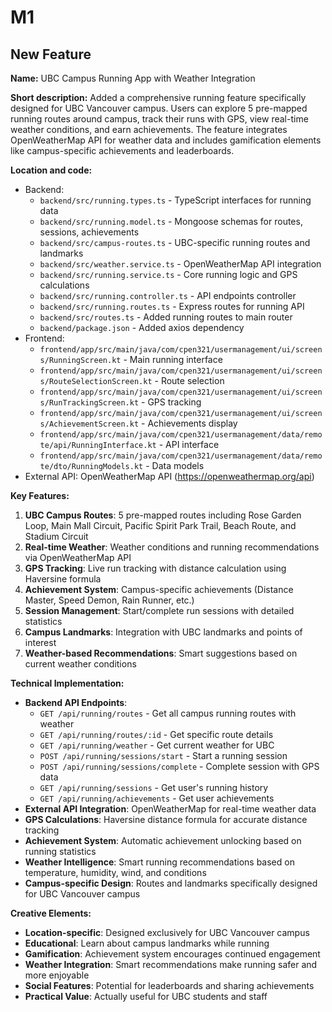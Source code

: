 # M1

## New Feature

**Name:** UBC Campus Running App with Weather Integration

**Short description:** Added a comprehensive running feature specifically designed for UBC Vancouver campus. Users can explore 5 pre-mapped running routes around campus, track their runs with GPS, view real-time weather conditions, and earn achievements. The feature integrates OpenWeatherMap API for weather data and includes gamification elements like campus-specific achievements and leaderboards.

**Location and code:** 
- Backend: 
  - `backend/src/running.types.ts` - TypeScript interfaces for running data
  - `backend/src/running.model.ts` - Mongoose schemas for routes, sessions, achievements
  - `backend/src/campus-routes.ts` - UBC-specific running routes and landmarks
  - `backend/src/weather.service.ts` - OpenWeatherMap API integration
  - `backend/src/running.service.ts` - Core running logic and GPS calculations
  - `backend/src/running.controller.ts` - API endpoints controller
  - `backend/src/running.routes.ts` - Express routes for running API
  - `backend/src/routes.ts` - Added running routes to main router
  - `backend/package.json` - Added axios dependency
- Frontend: 
  - `frontend/app/src/main/java/com/cpen321/usermanagement/ui/screens/RunningScreen.kt` - Main running interface
  - `frontend/app/src/main/java/com/cpen321/usermanagement/ui/screens/RouteSelectionScreen.kt` - Route selection
  - `frontend/app/src/main/java/com/cpen321/usermanagement/ui/screens/RunTrackingScreen.kt` - GPS tracking
  - `frontend/app/src/main/java/com/cpen321/usermanagement/ui/screens/AchievementScreen.kt` - Achievements display
  - `frontend/app/src/main/java/com/cpen321/usermanagement/data/remote/api/RunningInterface.kt` - API interface
  - `frontend/app/src/main/java/com/cpen321/usermanagement/data/remote/dto/RunningModels.kt` - Data models
- External API: OpenWeatherMap API (https://openweathermap.org/api)

**Key Features:**
1. **UBC Campus Routes**: 5 pre-mapped routes including Rose Garden Loop, Main Mall Circuit, Pacific Spirit Park Trail, Beach Route, and Stadium Circuit
2. **Real-time Weather**: Weather conditions and running recommendations via OpenWeatherMap API
3. **GPS Tracking**: Live run tracking with distance calculation using Haversine formula
4. **Achievement System**: Campus-specific achievements (Distance Master, Speed Demon, Rain Runner, etc.)
5. **Session Management**: Start/complete run sessions with detailed statistics
6. **Campus Landmarks**: Integration with UBC landmarks and points of interest
7. **Weather-based Recommendations**: Smart suggestions based on current weather conditions

**Technical Implementation:**
- **Backend API Endpoints**:
  - `GET /api/running/routes` - Get all campus running routes with weather
  - `GET /api/running/routes/:id` - Get specific route details
  - `GET /api/running/weather` - Get current weather for UBC
  - `POST /api/running/sessions/start` - Start a running session
  - `POST /api/running/sessions/complete` - Complete session with GPS data
  - `GET /api/running/sessions` - Get user's running history
  - `GET /api/running/achievements` - Get user achievements
- **External API Integration**: OpenWeatherMap for real-time weather data
- **GPS Calculations**: Haversine distance formula for accurate distance tracking
- **Achievement System**: Automatic achievement unlocking based on running statistics
- **Weather Intelligence**: Smart running recommendations based on temperature, humidity, wind, and conditions
- **Campus-specific Design**: Routes and landmarks specifically designed for UBC Vancouver campus

**Creative Elements:**
- **Location-specific**: Designed exclusively for UBC Vancouver campus
- **Educational**: Learn about campus landmarks while running
- **Gamification**: Achievement system encourages continued engagement
- **Weather Integration**: Smart recommendations make running safer and more enjoyable
- **Social Features**: Potential for leaderboards and sharing achievements
- **Practical Value**: Actually useful for UBC students and staff
